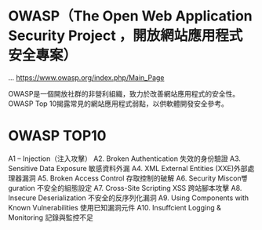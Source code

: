 # OWASP（The Open Web Application Security Project ，開放網站應用程式安全專案）
...
https://www.owasp.org/index.php/Main_Page

 OWASP是一個開放社群的非營利組織，致力於改善網站應用程式的安全性。
 OWASP Top 10揭露常見的網站應用程式弱點，以供軟體開發安全參考。
 
 # OWASP TOP10 
 
A1 – Injection（注入攻擊）
A2. Broken Authentication 失效的身份驗證 
A3. Sensitive Data Exposure 敏感資料外漏
A4. XML External Entities (XXE)外部處理器漏洞
A5. Broken Access Control 存取控制的破解
A6. Security Miscon뼿guration 不安全的組態設定
A7. Cross-Site Scripting   XSS   跨站腳本攻擊
A8. Insecure Deserialization 不安全的反序列化漏洞
A9. Using Components with Known Vulnerabilities 使用已知漏洞元件
A10. Insuffcient Logging & Monitoring 記錄與監控不足
